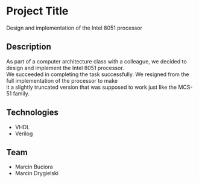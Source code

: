 # Project Title
Design and implementation of the Intel 8051 processor

## Description
As part of a computer architecture class with a colleague, we decided to design and implement the Intel 8051 processor. <br />
We succeeded in completing the task successfully. 
We resigned from the full implementation of the processor to make <br />it a slightly truncated version that was supposed to work just like the MCS-51 family.

## Technologies
* VHDL
* Verilog
          
         
## Team
* Marcin Buciora
* Marcin Drygielski
